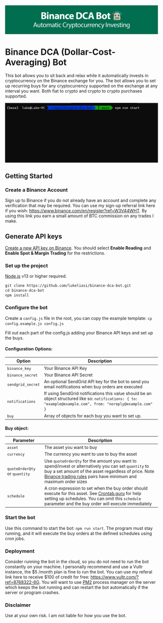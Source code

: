 ![Binance DCA Bot Banner](/banner.jpg)
# Binance DCA (Dollar-Cost-Averaging) Bot

This bot allows you to sit back and relax while it automatically invests in cryptocurrency on the Binance exchange for you. The bot allows you to set up recurring buys for any cryptocurrency supported on the exchange at any interval you want. Both fiat to crypto and crypto to crypto purchases supported.


![Binance DCA Bot Demo](/demo.gif)

## Getting Started
### Create a Binance Account
Sign up to Binance if you do not already have an account and complete any verification that may be required. You can use my sign-up referral link here if you wish: https://www.binance.com/en/register?ref=W3V44WHT. By using this link you earn a small amount of BTC commission on any trades I make.

## Generate API keys
[Create a new API key on Binance](https://www.binance.com/en/support/faq/360002502072). You should select **Enable Reading** and **Enable Spot & Margin Trading** for the restrictions.

### Set up the project
[Node.js](https://nodejs.org) v13 or higher required.
```
git clone https://github.com/lukeliasi/binance-dca-bot.git
cd binance-dca-bot
npm install
```

### Configure the bot
Create a `config.js` file in the root, you can copy the example template:
`cp config.example.js config.js`

Fill out each part of the config.js adding your Binance API keys and set up the buys.

#### Configuration Options:
| Option             | Description |
| -----------        | ----------- |
| `binance_key`      | Your Binance API Key |
| `binance_secret`   | Your Binance API Secret |
| `sendgrid_secret`  | An optional SendGrid API key for the bot to send you email notifications when buy orders are executed |
| `notifications`    | If using SendGrid notifications this value should be an object structured like so: `notifications: { to: "example@example.com", from: "noreply@example.com" }` |
| `buy`              | Array of objects for each buy you want to set up. |

#### Buy object:
| Parameter                     | Description |
| -----------                   | ----------- |
| `asset`                       | The asset you want to buy | 
| `currency`                    | The currency you want to use to buy the asset |
| `quoteOrderQty` or `quantity` | Use `quoteOrderQty` for the amount you want to spend/invest or alternatively you can set `quantity` to buy a set amount of the asset regardless of price. Note [Binance trading rules](https://www.binance.com/en/trade-rule) pairs have minimum and maximum order sizes  |
| `schedule`                    | A cron expression to set when the buy order should execute for this asset. See [Crontab.guru](https://crontab.guru/) for help setting up schedules. You can omit this `schedule` parameter and the buy order will execute immediately |

### Start the bot
Use this command to start the bot: `npm run start`. The program must stay running, and it will execute the buy orders at the defined schedules using cron jobs.

### Deployment
Consider running the bot in the cloud, so you do not need to run the bot constantly on your machine. I personally recommend and use a Vultr instance, the $5 /month plan is fine to run the bot. You can use my referal link here to receive $100 of credit for free: https://www.vultr.com/?ref=8768322-6G. You will want to use [PM2](https://github.com/Unitech/pm2) process manager on the server which keeps the bot running and can restart the bot automatically if the server or program crashes.

### Disclaimer
Use at your own risk. I am not liable for how you use the bot.



